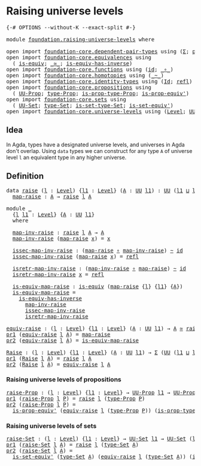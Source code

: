 # Raising universe levels

<pre class="Agda"><a id="36" class="Symbol">{-#</a> <a id="40" class="Keyword">OPTIONS</a> <a id="48" class="Pragma">--without-K</a> <a id="60" class="Pragma">--exact-split</a> <a id="74" class="Symbol">#-}</a>

<a id="79" class="Keyword">module</a> <a id="86" href="foundation.raising-universe-levels.html" class="Module">foundation.raising-universe-levels</a> <a id="121" class="Keyword">where</a>

<a id="128" class="Keyword">open</a> <a id="133" class="Keyword">import</a> <a id="140" href="foundation-core.dependent-pair-types.html" class="Module">foundation-core.dependent-pair-types</a> <a id="177" class="Keyword">using</a> <a id="183" class="Symbol">(</a><a id="184" href="foundation-core.dependent-pair-types.html#502" class="Record">Σ</a><a id="185" class="Symbol">;</a> <a id="187" href="foundation-core.dependent-pair-types.html#592" class="Field">pr1</a><a id="190" class="Symbol">;</a> <a id="192" href="foundation-core.dependent-pair-types.html#604" class="Field">pr2</a><a id="195" class="Symbol">)</a>
<a id="197" class="Keyword">open</a> <a id="202" class="Keyword">import</a> <a id="209" href="foundation-core.equivalences.html" class="Module">foundation-core.equivalences</a> <a id="238" class="Keyword">using</a>
  <a id="246" class="Symbol">(</a> <a id="248" href="foundation-core.equivalences.html#1542" class="Function">is-equiv</a><a id="256" class="Symbol">;</a> <a id="258" href="foundation-core.equivalences.html#1607" class="Function Operator">_≃_</a><a id="261" class="Symbol">;</a> <a id="263" href="foundation-core.equivalences.html#2999" class="Function">is-equiv-has-inverse</a><a id="283" class="Symbol">)</a>
<a id="285" class="Keyword">open</a> <a id="290" class="Keyword">import</a> <a id="297" href="foundation-core.functions.html" class="Module">foundation-core.functions</a> <a id="323" class="Keyword">using</a> <a id="329" class="Symbol">(</a><a id="330" href="foundation-core.functions.html#309" class="Function">id</a><a id="332" class="Symbol">;</a> <a id="334" href="foundation-core.functions.html#407" class="Function Operator">_∘_</a><a id="337" class="Symbol">)</a>
<a id="339" class="Keyword">open</a> <a id="344" class="Keyword">import</a> <a id="351" href="foundation-core.homotopies.html" class="Module">foundation-core.homotopies</a> <a id="378" class="Keyword">using</a> <a id="384" class="Symbol">(</a><a id="385" href="foundation-core.homotopies.html#545" class="Function Operator">_~_</a><a id="388" class="Symbol">)</a>
<a id="390" class="Keyword">open</a> <a id="395" class="Keyword">import</a> <a id="402" href="foundation-core.identity-types.html" class="Module">foundation-core.identity-types</a> <a id="433" class="Keyword">using</a> <a id="439" class="Symbol">(</a><a id="440" href="foundation-core.identity-types.html#641" class="Datatype">Id</a><a id="442" class="Symbol">;</a> <a id="444" href="foundation-core.identity-types.html#694" class="InductiveConstructor">refl</a><a id="448" class="Symbol">)</a>
<a id="450" class="Keyword">open</a> <a id="455" class="Keyword">import</a> <a id="462" href="foundation-core.propositions.html" class="Module">foundation-core.propositions</a> <a id="491" class="Keyword">using</a>
  <a id="499" class="Symbol">(</a> <a id="501" href="foundation-core.propositions.html#1380" class="Function">UU-Prop</a><a id="508" class="Symbol">;</a> <a id="510" href="foundation-core.propositions.html#1482" class="Function">type-Prop</a><a id="519" class="Symbol">;</a> <a id="521" href="foundation-core.propositions.html#1549" class="Function">is-prop-type-Prop</a><a id="538" class="Symbol">;</a> <a id="540" href="foundation-core.propositions.html#4873" class="Function">is-prop-equiv&#39;</a><a id="554" class="Symbol">)</a>
<a id="556" class="Keyword">open</a> <a id="561" class="Keyword">import</a> <a id="568" href="foundation-core.sets.html" class="Module">foundation-core.sets</a> <a id="589" class="Keyword">using</a>
  <a id="597" class="Symbol">(</a> <a id="599" href="foundation-core.sets.html#1177" class="Function">UU-Set</a><a id="605" class="Symbol">;</a> <a id="607" href="foundation-core.sets.html#1291" class="Function">type-Set</a><a id="615" class="Symbol">;</a> <a id="617" href="foundation-core.sets.html#1342" class="Function">is-set-type-Set</a><a id="632" class="Symbol">;</a> <a id="634" href="foundation-core.sets.html#3713" class="Function">is-set-equiv&#39;</a><a id="647" class="Symbol">)</a>
<a id="649" class="Keyword">open</a> <a id="654" class="Keyword">import</a> <a id="661" href="foundation-core.universe-levels.html" class="Module">foundation-core.universe-levels</a> <a id="693" class="Keyword">using</a> <a id="699" class="Symbol">(</a><a id="700" href="Agda.Primitive.html#597" class="Postulate">Level</a><a id="705" class="Symbol">;</a> <a id="707" href="foundation-core.universe-levels.html#222" class="Primitive">UU</a><a id="709" class="Symbol">;</a> <a id="711" href="Agda.Primitive.html#810" class="Primitive Operator">_⊔_</a><a id="714" class="Symbol">)</a>
</pre>
## Idea

In Agda, types have a designated universe levels, and universes in Agda don't overlap. Using `data` types we can construct for any type `A` of universe level `l` an equivalent type in any higher universe.

## Definition

<pre class="Agda"><a id="959" class="Keyword">data</a> <a id="raise"></a><a id="964" href="foundation.raising-universe-levels.html#964" class="Datatype">raise</a> <a id="970" class="Symbol">(</a><a id="971" href="foundation.raising-universe-levels.html#971" class="Bound">l</a> <a id="973" class="Symbol">:</a> <a id="975" href="Agda.Primitive.html#597" class="Postulate">Level</a><a id="980" class="Symbol">)</a> <a id="982" class="Symbol">{</a><a id="983" href="foundation.raising-universe-levels.html#983" class="Bound">l1</a> <a id="986" class="Symbol">:</a> <a id="988" href="Agda.Primitive.html#597" class="Postulate">Level</a><a id="993" class="Symbol">}</a> <a id="995" class="Symbol">(</a><a id="996" href="foundation.raising-universe-levels.html#996" class="Bound">A</a> <a id="998" class="Symbol">:</a> <a id="1000" href="foundation-core.universe-levels.html#222" class="Primitive">UU</a> <a id="1003" href="foundation.raising-universe-levels.html#983" class="Bound">l1</a><a id="1005" class="Symbol">)</a> <a id="1007" class="Symbol">:</a> <a id="1009" href="foundation-core.universe-levels.html#222" class="Primitive">UU</a> <a id="1012" class="Symbol">(</a><a id="1013" href="foundation.raising-universe-levels.html#983" class="Bound">l1</a> <a id="1016" href="Agda.Primitive.html#810" class="Primitive Operator">⊔</a> <a id="1018" href="foundation.raising-universe-levels.html#971" class="Bound">l</a><a id="1019" class="Symbol">)</a> <a id="1021" class="Keyword">where</a>
  <a id="raise.map-raise"></a><a id="1029" href="foundation.raising-universe-levels.html#1029" class="InductiveConstructor">map-raise</a> <a id="1039" class="Symbol">:</a> <a id="1041" href="foundation.raising-universe-levels.html#996" class="Bound">A</a> <a id="1043" class="Symbol">→</a> <a id="1045" href="foundation.raising-universe-levels.html#964" class="Datatype">raise</a> <a id="1051" href="foundation.raising-universe-levels.html#971" class="Bound">l</a> <a id="1053" href="foundation.raising-universe-levels.html#996" class="Bound">A</a>

<a id="1056" class="Keyword">module</a> <a id="1063" href="foundation.raising-universe-levels.html#1063" class="Module">_</a>
  <a id="1067" class="Symbol">{</a><a id="1068" href="foundation.raising-universe-levels.html#1068" class="Bound">l</a> <a id="1070" href="foundation.raising-universe-levels.html#1070" class="Bound">l1</a> <a id="1073" class="Symbol">:</a> <a id="1075" href="Agda.Primitive.html#597" class="Postulate">Level</a><a id="1080" class="Symbol">}</a> <a id="1082" class="Symbol">{</a><a id="1083" href="foundation.raising-universe-levels.html#1083" class="Bound">A</a> <a id="1085" class="Symbol">:</a> <a id="1087" href="foundation-core.universe-levels.html#222" class="Primitive">UU</a> <a id="1090" href="foundation.raising-universe-levels.html#1070" class="Bound">l1</a><a id="1092" class="Symbol">}</a>
  <a id="1096" class="Keyword">where</a>

  <a id="1105" href="foundation.raising-universe-levels.html#1105" class="Function">map-inv-raise</a> <a id="1119" class="Symbol">:</a> <a id="1121" href="foundation.raising-universe-levels.html#964" class="Datatype">raise</a> <a id="1127" href="foundation.raising-universe-levels.html#1068" class="Bound">l</a> <a id="1129" href="foundation.raising-universe-levels.html#1083" class="Bound">A</a> <a id="1131" class="Symbol">→</a> <a id="1133" href="foundation.raising-universe-levels.html#1083" class="Bound">A</a>
  <a id="1137" href="foundation.raising-universe-levels.html#1105" class="Function">map-inv-raise</a> <a id="1151" class="Symbol">(</a><a id="1152" href="foundation.raising-universe-levels.html#1029" class="InductiveConstructor">map-raise</a> <a id="1162" href="foundation.raising-universe-levels.html#1162" class="Bound">x</a><a id="1163" class="Symbol">)</a> <a id="1165" class="Symbol">=</a> <a id="1167" href="foundation.raising-universe-levels.html#1162" class="Bound">x</a>

  <a id="1172" href="foundation.raising-universe-levels.html#1172" class="Function">issec-map-inv-raise</a> <a id="1192" class="Symbol">:</a> <a id="1194" class="Symbol">(</a><a id="1195" href="foundation.raising-universe-levels.html#1029" class="InductiveConstructor">map-raise</a> <a id="1205" href="foundation-core.functions.html#407" class="Function Operator">∘</a> <a id="1207" href="foundation.raising-universe-levels.html#1105" class="Function">map-inv-raise</a><a id="1220" class="Symbol">)</a> <a id="1222" href="foundation-core.homotopies.html#545" class="Function Operator">~</a> <a id="1224" href="foundation-core.functions.html#309" class="Function">id</a>
  <a id="1229" href="foundation.raising-universe-levels.html#1172" class="Function">issec-map-inv-raise</a> <a id="1249" class="Symbol">(</a><a id="1250" href="foundation.raising-universe-levels.html#1029" class="InductiveConstructor">map-raise</a> <a id="1260" href="foundation.raising-universe-levels.html#1260" class="Bound">x</a><a id="1261" class="Symbol">)</a> <a id="1263" class="Symbol">=</a> <a id="1265" href="foundation-core.identity-types.html#694" class="InductiveConstructor">refl</a>

  <a id="1273" href="foundation.raising-universe-levels.html#1273" class="Function">isretr-map-inv-raise</a> <a id="1294" class="Symbol">:</a> <a id="1296" class="Symbol">(</a><a id="1297" href="foundation.raising-universe-levels.html#1105" class="Function">map-inv-raise</a> <a id="1311" href="foundation-core.functions.html#407" class="Function Operator">∘</a> <a id="1313" href="foundation.raising-universe-levels.html#1029" class="InductiveConstructor">map-raise</a><a id="1322" class="Symbol">)</a> <a id="1324" href="foundation-core.homotopies.html#545" class="Function Operator">~</a> <a id="1326" href="foundation-core.functions.html#309" class="Function">id</a>
  <a id="1331" href="foundation.raising-universe-levels.html#1273" class="Function">isretr-map-inv-raise</a> <a id="1352" href="foundation.raising-universe-levels.html#1352" class="Bound">x</a> <a id="1354" class="Symbol">=</a> <a id="1356" href="foundation-core.identity-types.html#694" class="InductiveConstructor">refl</a>

  <a id="1364" href="foundation.raising-universe-levels.html#1364" class="Function">is-equiv-map-raise</a> <a id="1383" class="Symbol">:</a> <a id="1385" href="foundation-core.equivalences.html#1542" class="Function">is-equiv</a> <a id="1394" class="Symbol">(</a><a id="1395" href="foundation.raising-universe-levels.html#1029" class="InductiveConstructor">map-raise</a> <a id="1405" class="Symbol">{</a><a id="1406" href="foundation.raising-universe-levels.html#1068" class="Bound">l</a><a id="1407" class="Symbol">}</a> <a id="1409" class="Symbol">{</a><a id="1410" href="foundation.raising-universe-levels.html#1070" class="Bound">l1</a><a id="1412" class="Symbol">}</a> <a id="1414" class="Symbol">{</a><a id="1415" href="foundation.raising-universe-levels.html#1083" class="Bound">A</a><a id="1416" class="Symbol">})</a>
  <a id="1421" href="foundation.raising-universe-levels.html#1364" class="Function">is-equiv-map-raise</a> <a id="1440" class="Symbol">=</a>
    <a id="1446" href="foundation-core.equivalences.html#2999" class="Function">is-equiv-has-inverse</a>
      <a id="1473" href="foundation.raising-universe-levels.html#1105" class="Function">map-inv-raise</a>
      <a id="1493" href="foundation.raising-universe-levels.html#1172" class="Function">issec-map-inv-raise</a>
      <a id="1519" href="foundation.raising-universe-levels.html#1273" class="Function">isretr-map-inv-raise</a>

<a id="equiv-raise"></a><a id="1541" href="foundation.raising-universe-levels.html#1541" class="Function">equiv-raise</a> <a id="1553" class="Symbol">:</a> <a id="1555" class="Symbol">(</a><a id="1556" href="foundation.raising-universe-levels.html#1556" class="Bound">l</a> <a id="1558" class="Symbol">:</a> <a id="1560" href="Agda.Primitive.html#597" class="Postulate">Level</a><a id="1565" class="Symbol">)</a> <a id="1567" class="Symbol">{</a><a id="1568" href="foundation.raising-universe-levels.html#1568" class="Bound">l1</a> <a id="1571" class="Symbol">:</a> <a id="1573" href="Agda.Primitive.html#597" class="Postulate">Level</a><a id="1578" class="Symbol">}</a> <a id="1580" class="Symbol">(</a><a id="1581" href="foundation.raising-universe-levels.html#1581" class="Bound">A</a> <a id="1583" class="Symbol">:</a> <a id="1585" href="foundation-core.universe-levels.html#222" class="Primitive">UU</a> <a id="1588" href="foundation.raising-universe-levels.html#1568" class="Bound">l1</a><a id="1590" class="Symbol">)</a> <a id="1592" class="Symbol">→</a> <a id="1594" href="foundation.raising-universe-levels.html#1581" class="Bound">A</a> <a id="1596" href="foundation-core.equivalences.html#1607" class="Function Operator">≃</a> <a id="1598" href="foundation.raising-universe-levels.html#964" class="Datatype">raise</a> <a id="1604" href="foundation.raising-universe-levels.html#1556" class="Bound">l</a> <a id="1606" href="foundation.raising-universe-levels.html#1581" class="Bound">A</a>
<a id="1608" href="foundation-core.dependent-pair-types.html#592" class="Field">pr1</a> <a id="1612" class="Symbol">(</a><a id="1613" href="foundation.raising-universe-levels.html#1541" class="Function">equiv-raise</a> <a id="1625" href="foundation.raising-universe-levels.html#1625" class="Bound">l</a> <a id="1627" href="foundation.raising-universe-levels.html#1627" class="Bound">A</a><a id="1628" class="Symbol">)</a> <a id="1630" class="Symbol">=</a> <a id="1632" href="foundation.raising-universe-levels.html#1029" class="InductiveConstructor">map-raise</a>
<a id="1642" href="foundation-core.dependent-pair-types.html#604" class="Field">pr2</a> <a id="1646" class="Symbol">(</a><a id="1647" href="foundation.raising-universe-levels.html#1541" class="Function">equiv-raise</a> <a id="1659" href="foundation.raising-universe-levels.html#1659" class="Bound">l</a> <a id="1661" href="foundation.raising-universe-levels.html#1661" class="Bound">A</a><a id="1662" class="Symbol">)</a> <a id="1664" class="Symbol">=</a> <a id="1666" href="foundation.raising-universe-levels.html#1364" class="Function">is-equiv-map-raise</a>

<a id="Raise"></a><a id="1686" href="foundation.raising-universe-levels.html#1686" class="Function">Raise</a> <a id="1692" class="Symbol">:</a> <a id="1694" class="Symbol">(</a><a id="1695" href="foundation.raising-universe-levels.html#1695" class="Bound">l</a> <a id="1697" class="Symbol">:</a> <a id="1699" href="Agda.Primitive.html#597" class="Postulate">Level</a><a id="1704" class="Symbol">)</a> <a id="1706" class="Symbol">{</a><a id="1707" href="foundation.raising-universe-levels.html#1707" class="Bound">l1</a> <a id="1710" class="Symbol">:</a> <a id="1712" href="Agda.Primitive.html#597" class="Postulate">Level</a><a id="1717" class="Symbol">}</a> <a id="1719" class="Symbol">(</a><a id="1720" href="foundation.raising-universe-levels.html#1720" class="Bound">A</a> <a id="1722" class="Symbol">:</a> <a id="1724" href="foundation-core.universe-levels.html#222" class="Primitive">UU</a> <a id="1727" href="foundation.raising-universe-levels.html#1707" class="Bound">l1</a><a id="1729" class="Symbol">)</a> <a id="1731" class="Symbol">→</a> <a id="1733" href="foundation-core.dependent-pair-types.html#502" class="Record">Σ</a> <a id="1735" class="Symbol">(</a><a id="1736" href="foundation-core.universe-levels.html#222" class="Primitive">UU</a> <a id="1739" class="Symbol">(</a><a id="1740" href="foundation.raising-universe-levels.html#1707" class="Bound">l1</a> <a id="1743" href="Agda.Primitive.html#810" class="Primitive Operator">⊔</a> <a id="1745" href="foundation.raising-universe-levels.html#1695" class="Bound">l</a><a id="1746" class="Symbol">))</a> <a id="1749" class="Symbol">(λ</a> <a id="1752" href="foundation.raising-universe-levels.html#1752" class="Bound">X</a> <a id="1754" class="Symbol">→</a> <a id="1756" href="foundation.raising-universe-levels.html#1720" class="Bound">A</a> <a id="1758" href="foundation-core.equivalences.html#1607" class="Function Operator">≃</a> <a id="1760" href="foundation.raising-universe-levels.html#1752" class="Bound">X</a><a id="1761" class="Symbol">)</a>
<a id="1763" href="foundation-core.dependent-pair-types.html#592" class="Field">pr1</a> <a id="1767" class="Symbol">(</a><a id="1768" href="foundation.raising-universe-levels.html#1686" class="Function">Raise</a> <a id="1774" href="foundation.raising-universe-levels.html#1774" class="Bound">l</a> <a id="1776" href="foundation.raising-universe-levels.html#1776" class="Bound">A</a><a id="1777" class="Symbol">)</a> <a id="1779" class="Symbol">=</a> <a id="1781" href="foundation.raising-universe-levels.html#964" class="Datatype">raise</a> <a id="1787" href="foundation.raising-universe-levels.html#1774" class="Bound">l</a> <a id="1789" href="foundation.raising-universe-levels.html#1776" class="Bound">A</a>
<a id="1791" href="foundation-core.dependent-pair-types.html#604" class="Field">pr2</a> <a id="1795" class="Symbol">(</a><a id="1796" href="foundation.raising-universe-levels.html#1686" class="Function">Raise</a> <a id="1802" href="foundation.raising-universe-levels.html#1802" class="Bound">l</a> <a id="1804" href="foundation.raising-universe-levels.html#1804" class="Bound">A</a><a id="1805" class="Symbol">)</a> <a id="1807" class="Symbol">=</a> <a id="1809" href="foundation.raising-universe-levels.html#1541" class="Function">equiv-raise</a> <a id="1821" href="foundation.raising-universe-levels.html#1802" class="Bound">l</a> <a id="1823" href="foundation.raising-universe-levels.html#1804" class="Bound">A</a>
</pre>
### Raising universe levels of propositions

<pre class="Agda"><a id="raise-Prop"></a><a id="1883" href="foundation.raising-universe-levels.html#1883" class="Function">raise-Prop</a> <a id="1894" class="Symbol">:</a> <a id="1896" class="Symbol">(</a><a id="1897" href="foundation.raising-universe-levels.html#1897" class="Bound">l</a> <a id="1899" class="Symbol">:</a> <a id="1901" href="Agda.Primitive.html#597" class="Postulate">Level</a><a id="1906" class="Symbol">)</a> <a id="1908" class="Symbol">{</a><a id="1909" href="foundation.raising-universe-levels.html#1909" class="Bound">l1</a> <a id="1912" class="Symbol">:</a> <a id="1914" href="Agda.Primitive.html#597" class="Postulate">Level</a><a id="1919" class="Symbol">}</a> <a id="1921" class="Symbol">→</a> <a id="1923" href="foundation-core.propositions.html#1380" class="Function">UU-Prop</a> <a id="1931" href="foundation.raising-universe-levels.html#1909" class="Bound">l1</a> <a id="1934" class="Symbol">→</a> <a id="1936" href="foundation-core.propositions.html#1380" class="Function">UU-Prop</a> <a id="1944" class="Symbol">(</a><a id="1945" href="foundation.raising-universe-levels.html#1897" class="Bound">l</a> <a id="1947" href="Agda.Primitive.html#810" class="Primitive Operator">⊔</a> <a id="1949" href="foundation.raising-universe-levels.html#1909" class="Bound">l1</a><a id="1951" class="Symbol">)</a>
<a id="1953" href="foundation-core.dependent-pair-types.html#592" class="Field">pr1</a> <a id="1957" class="Symbol">(</a><a id="1958" href="foundation.raising-universe-levels.html#1883" class="Function">raise-Prop</a> <a id="1969" href="foundation.raising-universe-levels.html#1969" class="Bound">l</a> <a id="1971" href="foundation.raising-universe-levels.html#1971" class="Bound">P</a><a id="1972" class="Symbol">)</a> <a id="1974" class="Symbol">=</a> <a id="1976" href="foundation.raising-universe-levels.html#964" class="Datatype">raise</a> <a id="1982" href="foundation.raising-universe-levels.html#1969" class="Bound">l</a> <a id="1984" class="Symbol">(</a><a id="1985" href="foundation-core.propositions.html#1482" class="Function">type-Prop</a> <a id="1995" href="foundation.raising-universe-levels.html#1971" class="Bound">P</a><a id="1996" class="Symbol">)</a>
<a id="1998" href="foundation-core.dependent-pair-types.html#604" class="Field">pr2</a> <a id="2002" class="Symbol">(</a><a id="2003" href="foundation.raising-universe-levels.html#1883" class="Function">raise-Prop</a> <a id="2014" href="foundation.raising-universe-levels.html#2014" class="Bound">l</a> <a id="2016" href="foundation.raising-universe-levels.html#2016" class="Bound">P</a><a id="2017" class="Symbol">)</a> <a id="2019" class="Symbol">=</a>
  <a id="2023" href="foundation-core.propositions.html#4873" class="Function">is-prop-equiv&#39;</a> <a id="2038" class="Symbol">(</a><a id="2039" href="foundation.raising-universe-levels.html#1541" class="Function">equiv-raise</a> <a id="2051" href="foundation.raising-universe-levels.html#2014" class="Bound">l</a> <a id="2053" class="Symbol">(</a><a id="2054" href="foundation-core.propositions.html#1482" class="Function">type-Prop</a> <a id="2064" href="foundation.raising-universe-levels.html#2016" class="Bound">P</a><a id="2065" class="Symbol">))</a> <a id="2068" class="Symbol">(</a><a id="2069" href="foundation-core.propositions.html#1549" class="Function">is-prop-type-Prop</a> <a id="2087" href="foundation.raising-universe-levels.html#2016" class="Bound">P</a><a id="2088" class="Symbol">)</a>
</pre>
### Raising universe levels of sets

<pre class="Agda"><a id="raise-Set"></a><a id="2140" href="foundation.raising-universe-levels.html#2140" class="Function">raise-Set</a> <a id="2150" class="Symbol">:</a> <a id="2152" class="Symbol">(</a><a id="2153" href="foundation.raising-universe-levels.html#2153" class="Bound">l</a> <a id="2155" class="Symbol">:</a> <a id="2157" href="Agda.Primitive.html#597" class="Postulate">Level</a><a id="2162" class="Symbol">)</a> <a id="2164" class="Symbol">{</a><a id="2165" href="foundation.raising-universe-levels.html#2165" class="Bound">l1</a> <a id="2168" class="Symbol">:</a> <a id="2170" href="Agda.Primitive.html#597" class="Postulate">Level</a><a id="2175" class="Symbol">}</a> <a id="2177" class="Symbol">→</a> <a id="2179" href="foundation-core.sets.html#1177" class="Function">UU-Set</a> <a id="2186" href="foundation.raising-universe-levels.html#2165" class="Bound">l1</a> <a id="2189" class="Symbol">→</a> <a id="2191" href="foundation-core.sets.html#1177" class="Function">UU-Set</a> <a id="2198" class="Symbol">(</a><a id="2199" href="foundation.raising-universe-levels.html#2153" class="Bound">l</a> <a id="2201" href="Agda.Primitive.html#810" class="Primitive Operator">⊔</a> <a id="2203" href="foundation.raising-universe-levels.html#2165" class="Bound">l1</a><a id="2205" class="Symbol">)</a>
<a id="2207" href="foundation-core.dependent-pair-types.html#592" class="Field">pr1</a> <a id="2211" class="Symbol">(</a><a id="2212" href="foundation.raising-universe-levels.html#2140" class="Function">raise-Set</a> <a id="2222" href="foundation.raising-universe-levels.html#2222" class="Bound">l</a> <a id="2224" href="foundation.raising-universe-levels.html#2224" class="Bound">A</a><a id="2225" class="Symbol">)</a> <a id="2227" class="Symbol">=</a> <a id="2229" href="foundation.raising-universe-levels.html#964" class="Datatype">raise</a> <a id="2235" href="foundation.raising-universe-levels.html#2222" class="Bound">l</a> <a id="2237" class="Symbol">(</a><a id="2238" href="foundation-core.sets.html#1291" class="Function">type-Set</a> <a id="2247" href="foundation.raising-universe-levels.html#2224" class="Bound">A</a><a id="2248" class="Symbol">)</a>
<a id="2250" href="foundation-core.dependent-pair-types.html#604" class="Field">pr2</a> <a id="2254" class="Symbol">(</a><a id="2255" href="foundation.raising-universe-levels.html#2140" class="Function">raise-Set</a> <a id="2265" href="foundation.raising-universe-levels.html#2265" class="Bound">l</a> <a id="2267" href="foundation.raising-universe-levels.html#2267" class="Bound">A</a><a id="2268" class="Symbol">)</a> <a id="2270" class="Symbol">=</a>
  <a id="2274" href="foundation-core.sets.html#3713" class="Function">is-set-equiv&#39;</a> <a id="2288" class="Symbol">(</a><a id="2289" href="foundation-core.sets.html#1291" class="Function">type-Set</a> <a id="2298" href="foundation.raising-universe-levels.html#2267" class="Bound">A</a><a id="2299" class="Symbol">)</a> <a id="2301" class="Symbol">(</a><a id="2302" href="foundation.raising-universe-levels.html#1541" class="Function">equiv-raise</a> <a id="2314" href="foundation.raising-universe-levels.html#2265" class="Bound">l</a> <a id="2316" class="Symbol">(</a><a id="2317" href="foundation-core.sets.html#1291" class="Function">type-Set</a> <a id="2326" href="foundation.raising-universe-levels.html#2267" class="Bound">A</a><a id="2327" class="Symbol">))</a> <a id="2330" class="Symbol">(</a><a id="2331" href="foundation-core.sets.html#1342" class="Function">is-set-type-Set</a> <a id="2347" href="foundation.raising-universe-levels.html#2267" class="Bound">A</a><a id="2348" class="Symbol">)</a>
</pre>